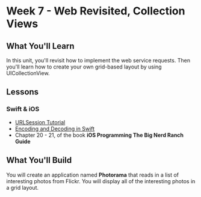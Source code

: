 # Week 7 - Web Revisited, Collection Views

## What You'll Learn
In this unit, you'll revisit how to implement the web service requests. Then you'll learn how to create your own grid-based layout by using UICollectionView.

## Lessons
### Swift & iOS
- [URLSession Tutorial](https://www.raywenderlich.com/3244963-urlsession-tutorial-getting-started)
- [Encoding and Decoding in Swift](https://www.raywenderlich.com/3418439-encoding-and-decoding-in-swift)
- Chapter 20 - 21, of the book **iOS Programming The Big Nerd Ranch Guide**

## What You'll Build
You will create an application named **Photorama** that reads in a list of interesting photos from Flickr. You will display all of the interesting photos in a grid layout.
